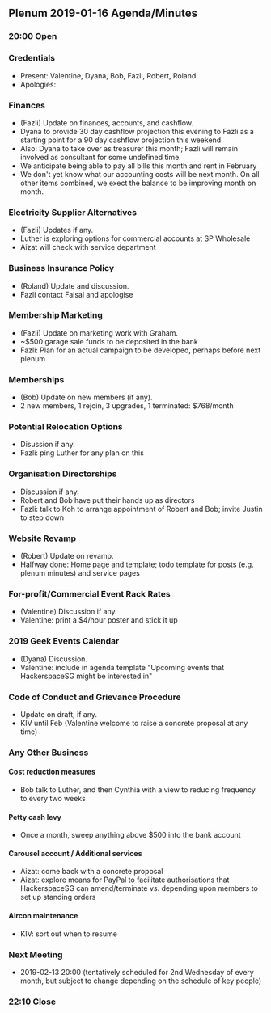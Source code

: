 ## Plenum 2019-01-16 Agenda/Minutes

### 20:00 Open

### Credentials
- Present: Valentine, Dyana, Bob, Fazli, Robert, Roland
- Apologies:

### Finances
- (Fazli) Update on finances, accounts, and cashflow.
- Dyana to provide 30 day cashflow projection this evening to Fazli as a starting point for a 90 day cashflow projection this weekend
- Also: Dyana to take over as treasurer this month; Fazli will remain involved as consultant for some undefined time.
- We anticipate being able to pay all bills this month and rent in February
- We don't yet know what our accounting costs will be next month. On all other items combined, we exect the balance to be improving month on month.

### Electricity Supplier Alternatives
- (Fazli) Updates if any.
- Luther is exploring options for commercial accounts at SP Wholesale
- Aizat will check with service department

### Business Insurance Policy
- (Roland) Update and discussion.
- Fazli contact Faisal and apologise

### Membership Marketing
- (Fazli) Update on marketing work with Graham.
- ~$500 garage sale funds to be deposited in the bank
- Fazli: Plan for an actual campaign to be developed, perhaps before next plenum

### Memberships
- (Bob) Update on new members (if any).
- 2 new members, 1 rejoin, 3 upgrades, 1 terminated: $768/month

### Potential Relocation Options
- Disussion if any.
- Fazli: ping Luther for any plan on this

### Organisation Directorships
- Discussion if any.
- Robert and Bob have put their hands up as directors
- Fazli: talk to Koh to arrange appointment of Robert and Bob; invite Justin to step down

### Website Revamp
- (Robert) Update on revamp.
- Halfway done: Home page and template; todo template for posts (e.g. plenum minutes) and service pages

### For-profit/Commercial Event Rack Rates
- (Valentine) Discussion if any.
- Valentine: print a $4/hour poster and stick it up

### 2019 Geek Events Calendar
- (Dyana) Discussion.
- Valentine: include in agenda template "Upcoming events that HackerspaceSG might be interested in"

### Code of Conduct and Grievance Procedure
- Update on draft, if any.
- KIV until Feb (Valentine welcome to raise a concrete proposal at any time)

### Any Other Business
#### Cost reduction measures
- Bob talk to Luther, and then Cynthia with a view to reducing frequency to every two weeks

#### Petty cash levy
- Once a month, sweep anything above $500 into the bank account

#### Carousel account / Additional services
- Aizat: come back with a concrete proposal
- Aizat: explore means for PayPal to facilitate authorisations that HackerspaceSG can amend/terminate vs. depending upon members to set up standing orders

#### Aircon maintenance
- KIV: sort out when to resume

### Next Meeting
- 2019-02-13 20:00 (tentatively scheduled for 2nd Wednesday of every month, but subject to change depending on the schedule of key people)

### 22:10 Close

